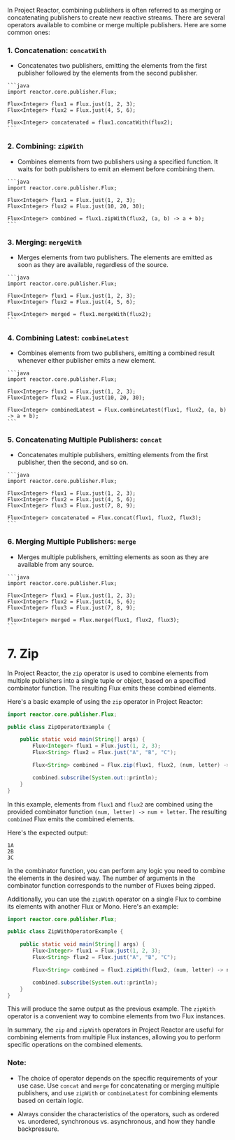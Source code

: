 In Project Reactor, combining publishers is often referred to as merging or concatenating publishers to create new reactive streams. There are several operators available to combine or merge multiple publishers. Here are some common ones:

### 1. **Concatenation: `concatWith`**
   - Concatenates two publishers, emitting the elements from the first publisher followed by the elements from the second publisher.

    ```java
    import reactor.core.publisher.Flux;

    Flux<Integer> flux1 = Flux.just(1, 2, 3);
    Flux<Integer> flux2 = Flux.just(4, 5, 6);

    Flux<Integer> concatenated = flux1.concatWith(flux2);
    ```

### 2. **Combining: `zipWith`**
   - Combines elements from two publishers using a specified function. It waits for both publishers to emit an element before combining them.

    ```java
    import reactor.core.publisher.Flux;

    Flux<Integer> flux1 = Flux.just(1, 2, 3);
    Flux<Integer> flux2 = Flux.just(10, 20, 30);

    Flux<Integer> combined = flux1.zipWith(flux2, (a, b) -> a + b);
    ```

### 3. **Merging: `mergeWith`**
   - Merges elements from two publishers. The elements are emitted as soon as they are available, regardless of the source.

    ```java
    import reactor.core.publisher.Flux;

    Flux<Integer> flux1 = Flux.just(1, 2, 3);
    Flux<Integer> flux2 = Flux.just(4, 5, 6);

    Flux<Integer> merged = flux1.mergeWith(flux2);
    ```

### 4. **Combining Latest: `combineLatest`**
   - Combines elements from two publishers, emitting a combined result whenever either publisher emits a new element.

    ```java
    import reactor.core.publisher.Flux;

    Flux<Integer> flux1 = Flux.just(1, 2, 3);
    Flux<Integer> flux2 = Flux.just(10, 20, 30);

    Flux<Integer> combinedLatest = Flux.combineLatest(flux1, flux2, (a, b) -> a + b);
    ```

### 5. **Concatenating Multiple Publishers: `concat`**
   - Concatenates multiple publishers, emitting elements from the first publisher, then the second, and so on.

    ```java
    import reactor.core.publisher.Flux;

    Flux<Integer> flux1 = Flux.just(1, 2, 3);
    Flux<Integer> flux2 = Flux.just(4, 5, 6);
    Flux<Integer> flux3 = Flux.just(7, 8, 9);

    Flux<Integer> concatenated = Flux.concat(flux1, flux2, flux3);
    ```

### 6. **Merging Multiple Publishers: `merge`**
   - Merges multiple publishers, emitting elements as soon as they are available from any source.

    ```java
    import reactor.core.publisher.Flux;

    Flux<Integer> flux1 = Flux.just(1, 2, 3);
    Flux<Integer> flux2 = Flux.just(4, 5, 6);
    Flux<Integer> flux3 = Flux.just(7, 8, 9);

    Flux<Integer> merged = Flux.merge(flux1, flux2, flux3);
    ```
# 7. Zip

In Project Reactor, the `zip` operator is used to combine elements from multiple publishers into a single tuple or object, based on a specified combinator function. The resulting Flux emits these combined elements.

Here's a basic example of using the `zip` operator in Project Reactor:

```java
import reactor.core.publisher.Flux;

public class ZipOperatorExample {

    public static void main(String[] args) {
        Flux<Integer> flux1 = Flux.just(1, 2, 3);
        Flux<String> flux2 = Flux.just("A", "B", "C");

        Flux<String> combined = Flux.zip(flux1, flux2, (num, letter) -> num + letter);

        combined.subscribe(System.out::println);
    }
}
```

In this example, elements from `flux1` and `flux2` are combined using the provided combinator function `(num, letter) -> num + letter`. The resulting `combined` Flux emits the combined elements.

Here's the expected output:

```
1A
2B
3C
```

In the combinator function, you can perform any logic you need to combine the elements in the desired way. The number of arguments in the combinator function corresponds to the number of Fluxes being zipped.

Additionally, you can use the `zipWith` operator on a single Flux to combine its elements with another Flux or Mono. Here's an example:

```java
import reactor.core.publisher.Flux;

public class ZipWithOperatorExample {

    public static void main(String[] args) {
        Flux<Integer> flux1 = Flux.just(1, 2, 3);
        Flux<String> flux2 = Flux.just("A", "B", "C");

        Flux<String> combined = flux1.zipWith(flux2, (num, letter) -> num + letter);

        combined.subscribe(System.out::println);
    }
}
```

This will produce the same output as the previous example. The `zipWith` operator is a convenient way to combine elements from two Flux instances.

In summary, the `zip` and `zipWith` operators in Project Reactor are useful for combining elements from multiple Flux instances, allowing you to perform specific operations on the combined elements.

### Note:
- The choice of operator depends on the specific requirements of your use case. Use `concat` and `merge` for concatenating or merging multiple publishers, and use `zipWith` or `combineLatest` for combining elements based on certain logic.

- Always consider the characteristics of the operators, such as ordered vs. unordered, synchronous vs. asynchronous, and how they handle backpressure.